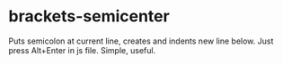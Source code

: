 # brackets-semicenter
Puts semicolon at current line, creates and indents new line below. Just press Alt+Enter in js file. Simple, useful.
